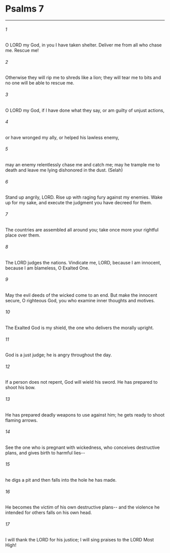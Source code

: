 # Psalms 7
***



###### 1 
O LORD my God, in you I have taken shelter. Deliver me from all who chase me. Rescue me! 

###### 2 
Otherwise they will rip me to shreds like a lion; they will tear me to bits and no one will be able to rescue me. 

###### 3 
O LORD my God, if I have done what they say, or am guilty of unjust actions, 

###### 4 
or have wronged my ally, or helped his lawless enemy, 

###### 5 
may an enemy relentlessly chase me and catch me; may he trample me to death and leave me lying dishonored in the dust. (Selah) 

###### 6 
Stand up angrily, LORD. Rise up with raging fury against my enemies. Wake up for my sake, and execute the judgment you have decreed for them. 

###### 7 
The countries are assembled all around you; take once more your rightful place over them. 

###### 8 
The LORD judges the nations. Vindicate me, LORD, because I am innocent, because I am blameless, O Exalted One. 

###### 9 
May the evil deeds of the wicked come to an end. But make the innocent secure, O righteous God, you who examine inner thoughts and motives. 

###### 10 
The Exalted God is my shield, the one who delivers the morally upright. 

###### 11 
God is a just judge; he is angry throughout the day. 

###### 12 
If a person does not repent, God will wield his sword. He has prepared to shoot his bow. 

###### 13 
He has prepared deadly weapons to use against him; he gets ready to shoot flaming arrows. 

###### 14 
See the one who is pregnant with wickedness, who conceives destructive plans, and gives birth to harmful lies-- 

###### 15 
he digs a pit and then falls into the hole he has made. 

###### 16 
He becomes the victim of his own destructive plans-- and the violence he intended for others falls on his own head. 

###### 17 
I will thank the LORD for his justice; I will sing praises to the LORD Most High!
